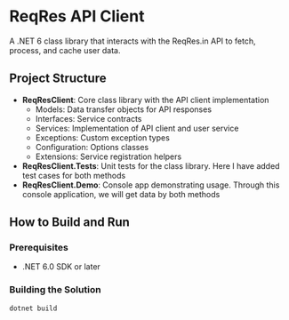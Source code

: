# ReqRes API Client

A .NET 6 class library that interacts with the ReqRes.in API to fetch, process, and cache user data.

## Project Structure

- **ReqResClient**: Core class library with the API client implementation
  - Models: Data transfer objects for API responses
  - Interfaces: Service contracts
  - Services: Implementation of API client and user service
  - Exceptions: Custom exception types
  - Configuration: Options classes
  - Extensions: Service registration helpers
- **ReqResClient.Tests**: Unit tests for the class library.  Here I have added test cases for both methods
- **ReqResClient.Demo**: Console app demonstrating usage. Through this console application, we will get data by both methods

## How to Build and Run

### Prerequisites

- .NET 6.0 SDK or later

### Building the Solution

```bash
dotnet build